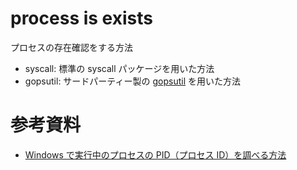# process is exists

プロセスの存在確認をする方法

- syscall: 標準の syscall パッケージを用いた方法
- gopsutil: サードパーティー製の [gopsutil](https://github.com/shirou/gopsutil) を用いた方法

# 参考資料

- [Windows で実行中のプロセスの PID（プロセス ID）を調べる方法](https://support.kaspersky.co.jp/common/windows/6325)

